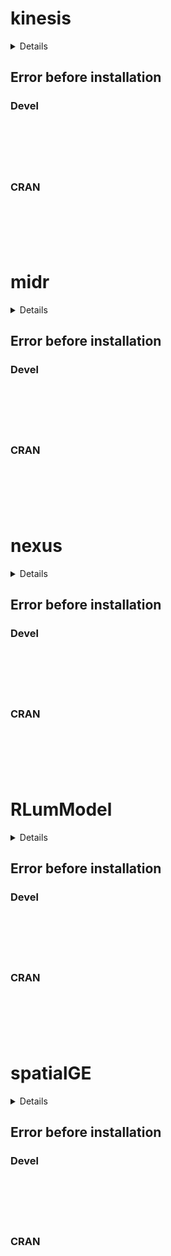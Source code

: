 # kinesis

<details>

* Version: 
* GitHub: NA
* Source code: NA
* Number of recursive dependencies: 0

</details>

## Error before installation

### Devel

```






```
### CRAN

```






```
# midr

<details>

* Version: 
* GitHub: NA
* Source code: NA
* Number of recursive dependencies: 0

</details>

## Error before installation

### Devel

```






```
### CRAN

```






```
# nexus

<details>

* Version: 
* GitHub: NA
* Source code: NA
* Number of recursive dependencies: 0

</details>

## Error before installation

### Devel

```






```
### CRAN

```






```
# RLumModel

<details>

* Version: 
* GitHub: NA
* Source code: NA
* Number of recursive dependencies: 0

</details>

## Error before installation

### Devel

```






```
### CRAN

```






```
# spatialGE

<details>

* Version: 
* GitHub: NA
* Source code: NA
* Number of recursive dependencies: 0

</details>

## Error before installation

### Devel

```






```
### CRAN

```






```
